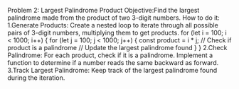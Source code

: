 Problem 2: Largest Palindrome Product
Objective:Find the largest palindrome made from the product of two 3-digit numbers.
How to do it:
1.Generate Products: Create a nested loop to iterate through all possible pairs of 3-digit numbers, 
multiplying them to get products.
for (let i = 100; i < 1000; i++) {
 for (let j = 100; j < 1000; j++) {
 const product = i * j;
 // Check if product is a palindrome
 // Update the largest palindrome found
 }
}
2.Check Palindrome: For each product, check if it is a palindrome. Implement a function to determine 
if a number reads the same backward as forward.
3.Track Largest Palindrome: Keep track of the largest palindrome found during the iteration.
